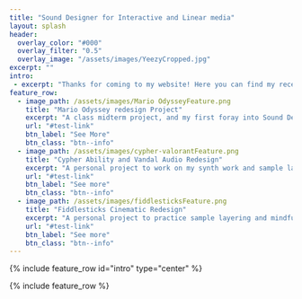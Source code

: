 ```yaml
---
title: "Sound Designer for Interactive and Linear media"
layout: splash
header: 
  overlay_color: "#000"
  overlay_filter: "0.5"
  overlay_image: "/assets/images/YeezyCropped.jpg"
excerpt: ""
intro:
 - excerpt: "Thanks for coming to my website! Here you can find my recent work as well as personal projects I've worked on. This will include redesigns of gameplay, cinematics, and videos showcasing FMOD and WWise projects."
feature_row: 
  - image_path: /assets/images/Mario OdysseyFeature.png
    title: "Mario Odyssey redesign Project"
    excerpt: "A class midterm project, and my first foray into Sound Design."
    url: "#test-link"
    btn_label: "See More"
    btn_class: "btn--info"
  - image_path: /assets/images/cypher-valorantFeature.png
    title: "Cypher Ability and Vandal Audio Redesign"
    excerpt: "A personal project to work on my synth work and sample layering abilities."
    url: "#test-link"
    btn_label: "See more"
    btn_class: "btn--info"
  - image_path: /assets/images/fiddlesticksFeature.png
    title: "Fiddlesticks Cinematic Redesign"
    excerpt: "A personal project to practice sample layering and mindfullness of space in the world."
    url: "#test-link"
    btn_label: "See more"
    btn_class: "btn--info"
---
```


 {% include feature_row id="intro" type="center" %}
 
 {% include feature_row %}
